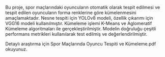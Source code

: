 Bu proje, spor maçlarındaki oyuncuların otomatik olarak tespit edilmesi ve tespit edilen oyuncuların forma renklerine göre kümelenmesini amaçlamaktadır. Nesne tespiti için YOLOv8 modeli, özellik çıkarımı için VGG16 modeli kullanılmıştır. Kümeleme işlemi K-Means ve Aglomeratif Kümeleme algoritmaları ile gerçekleştirilmiştir. Modelin doğruluğu çeşitli performans metrikleri kullanılarak test edilmiş ve değerlendirilmiştir.

Detaylı araştırma için Spor Maçlarında Oyuncu Tespiti ve Kümeleme.pdf okuyunuz.
